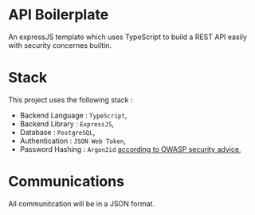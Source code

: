 # API Boilerplate

An expressJS template which uses TypeScript to build a REST API easily with
security concernes builtin.

# Stack

This project uses the following stack :

- Backend Language : `TypeScript`,
- Backend Library : `ExpressJS`,
- Database : `PostgreSQL`,
- Authentication : `JSON Web Token`,
- Password Hashing : `Argon2id` [according to OWASP security advice](https://cheatsheetseries.owasp.org/cheatsheets/Password_Storage_Cheat_Sheet.html#argon2id),

# Communications

All communitcation will be in a JSON format.
